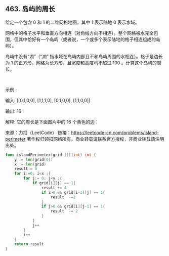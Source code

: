 ## 463. 岛屿的周长
给定一个包含 0 和 1 的二维网格地图，其中 1 表示陆地 0 表示水域。

网格中的格子水平和垂直方向相连（对角线方向不相连）。整个网格被水完全包围，但其中恰好有一个岛屿（或者说，一个或多个表示陆地的格子相连组成的岛屿）。

岛屿中没有“湖”（“湖” 指水域在岛屿内部且不和岛屿周围的水相连）。格子是边长为 1 的正方形。网格为长方形，且宽度和高度均不超过 100 。计算这个岛屿的周长。

 

示例 :

输入:
[[0,1,0,0],
 [1,1,1,0],
 [0,1,0,0],
 [1,1,0,0]]

输出: 16

解释: 它的周长是下面图片中的 16 个黄色的边：



来源：力扣（LeetCode）
链接：https://leetcode-cn.com/problems/island-perimeter
著作权归领扣网络所有。商业转载请联系官方授权，非商业转载请注明出处。

```go
func islandPerimeter(grid [][]int) int {
    y := len(grid[0])
    x := len(grid)
    result:= 0
    for i:=0; i<x ;{
        for j:= 0; j<y ;{
            if grid[i][j] == 1{
                result += 4
                if i>0 && grid[i-1][j] == 1{
                    result  -=2
                }
                if j>0 && grid[i][j-1] == 1{
                    result  -= 2
                }
            }
            j++
        }
        i++
    }
    return result 
}

```
